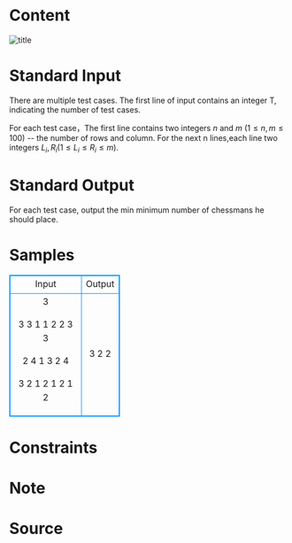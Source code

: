 
# Content

![title](/source/lutece/master-zhu/img/aHR0cHM6Ly9hY20udWVzdGMuZWR1LmNuL21lZGlhL2ltYWdlL3Byb2JsZW0vMTQ1NS8yMDE2MDgwNDEyMDU0OTQyODMucG5n.png)

# Standard Input

There are multiple test cases. The first line of input contains an integer T, indicating the number of test cases. 

For each test case，The first line contains two integers $n$ and $m$ $(1\le n,m\le 100)$ -- the number of rows and column. For the next n lines,each line two integers $L_i,R_i(1\le L_i\le R_i\le m)$.

# Standard Output

For each test case, output the min minimum number of chessmans he should place.

# Samples

<style>
        table,table tr th, table tr td { border:1px solid #0094ff; }
        table { width: 200px; min-height: 25px; line-height: 25px; text-align: center; border-collapse: collapse;}   
    </style>
<table>
	<tr>
		<td>Input</td>
		<td>Output</td>
	</tr>
<tr><td>3

3 3
1 1
2 2
3 3

2 4
1 3
2 4

3 2
1 2
1 2
1 2</td><td>3
2
2</td></tr></table>


# Constraints



# Note



# Source


